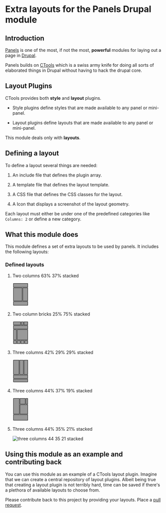 # Extra layouts for the Panels Drupal module

## Introduction

[Panels](http://drupal.org/project/panels) is one of the most, if not
the most, **powerful** modules for laying out a page in
[Drupal](http://drupal.org/project/drupal).

Panels builds on [CTools](http://drupal.org/project/ctools) which is
a swiss army knife for doing all sorts of elaborated things in Drupal
without having to hack the drupal core.

## Layout Plugins

CTools provides both **style** and **layout** plugins. 

 + Style plugins define styles that are made available to any panel or
   mini-panel. 
   
 + Layout plugins define layouts that are made available to any panel or
   mini-panel.
   
 This module deals only with **layouts**.
 
## Defining a layout
 
To define a layout several things are needed:
 
 1. An include file that defines the plugin array.
  
 2. A template file that defines the layout template.
  
 3. A CSS file that defines the CSS classes for the layout.
  
 4. A Icon that displays a screenshot of the layout geometry.
 
 
Each layout must either be under one of the predefined categories
like `Columns: 2` or define a new category.
 
## What this module does
 
This module defines a set of extra layouts to be used by panels. It
includes the following layouts:
 
### Defined layouts

 1. Two columns 63% 37% stacked 

    ![two columns 63/37 stacked](https://github.com/perusio/panels_extra_layouts/raw/master/plugins/layouts/twocol_63_37_stacked/twocol_63_37_stacked.png)

 2. Two column bricks 25% 75% stacked 

    ![two column bricks 72/25 stacked](https://github.com/perusio/panels_extra_layouts/raw/master/plugins/layouts/bricks_25_75_stacked/bricks_25_75_stacked.png)

 3. Three columns 42% 29% 29% stacked 

    ![three columns 42 29 29 stacked](https://github.com/perusio/panels_extra_layouts/raw/master/plugins/layouts/threecol_42_29_29_stacked/threecol_42_29_29_stacked.png)

 4. Three columns 44% 37% 19% stacked 

    ![three columns 44 37 19 stacked](https://github.com/perusio/panels_extra_layouts/raw/master/plugins/layouts/threecol_44_37_19_stacked/threecol_44_37_19_stacked.png)

 5. Three columns 44% 35% 21% stacked 

    ![three columns 44 35 21 stacked](https://github.com/perusio/panels_extra_layouts/raw/master/plugins/layouts/threecol_44_37_19_stacked/threecol_44_35_21_stacked.png)

## Using this module as an example and contributing back

You can use this module as an example of a CTools layout
plugin. Imagine that we can create a central repository of layout
plugins. Albeit being true that creating a layout plugin is not
terribly hard, time can be saved if there's a plethora of available
layouts to choose from.

Please contribute back to this project by providing your
layouts. Place a
[pull request](http://help.github.com/pull-requests/).
